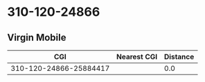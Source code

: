 # 310-120-24866
## Virgin Mobile


| CGI | Nearest CGI | Distance |
|-----|-------------|----------|
| 310-120-24866-25884417 |  | 0.0 |
